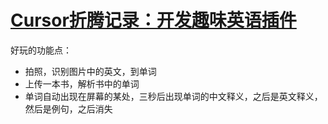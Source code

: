 # [Cursor折腾记录：开发趣味英语插件](https://github.com/QiYongchuan/MyGitBlog/issues/107)

好玩的功能点：
* 拍照，识别图片中的英文，到单词
* 上传一本书，解析书中的单词
* 单词自动出现在屏幕的某处，三秒后出现单词的中文释义，之后是英文释义，然后是例句，之后消失